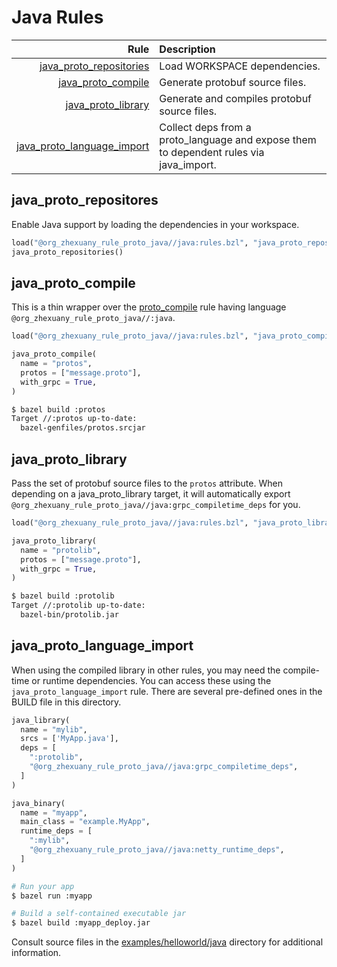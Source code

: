 # Java Rules

| Rule | Description |
| ---: | :--- |
| [java_proto_repositories](#java_proto_repositories) | Load WORKSPACE dependencies. |
| [java_proto_compile](#java_proto_compile) | Generate protobuf source files. |
| [java_proto_library](#java_proto_library) | Generate and compiles protobuf source files. |
| [java_proto_language_import](#java_proto_language_import) | Collect deps from a proto_language and expose them to dependent rules via java_import. |

## java\_proto\_repositores

Enable Java support by loading the dependencies in your workspace.

```python
load("@org_zhexuany_rule_proto_java//java:rules.bzl", "java_proto_repositories")
java_proto_repositories()
```

## java\_proto\_compile

This is a thin wrapper over the
[proto_compile](../protobuf#proto_compile) rule having language
`@org_zhexuany_rule_proto_java//:java`.

```python
load("@org_zhexuany_rule_proto_java//java:rules.bzl", "java_proto_compile")

java_proto_compile(
  name = "protos",
  protos = ["message.proto"],
  with_grpc = True,
)
```

```sh
$ bazel build :protos
Target //:protos up-to-date:
  bazel-genfiles/protos.srcjar
```

## java\_proto\_library

Pass the set of protobuf source files to the `protos` attribute.
When depending on a java_proto_library target, it will automatically export
`@org_zhexuany_rule_proto_java//java:grpc_compiletime_deps` for you.

```python
load("@org_zhexuany_rule_proto_java//java:rules.bzl", "java_proto_library")

java_proto_library(
  name = "protolib",
  protos = ["message.proto"],
  with_grpc = True,
)
```

```sh
$ bazel build :protolib
Target //:protolib up-to-date:
  bazel-bin/protolib.jar
```

## java\_proto\_language\_import

When using the compiled library in other rules, you may need the
compile-time or runtime dependencies.  You can access these using the
`java_proto_language_import` rule.  There are several pre-defined ones
in the BUILD file in this directory.

```python
java_library(
  name = "mylib",
  srcs = ['MyApp.java'],
  deps = [
    ":protolib",
    "@org_zhexuany_rule_proto_java//java:grpc_compiletime_deps",
  ]
)
```

```python
java_binary(
  name = "myapp",
  main_class = "example.MyApp",
  runtime_deps = [
    ":mylib",
    "@org_zhexuany_rule_proto_java//java:netty_runtime_deps",
  ]
)
```

```sh
# Run your app
$ bazel run :myapp

# Build a self-contained executable jar
$ bazel build :myapp_deploy.jar
```

Consult source files in the
[examples/helloworld/java](../examples/helloworld/java) directory for
additional information.
